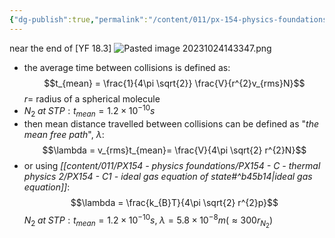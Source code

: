 ```yaml
---
{"dg-publish":true,"permalink":"/content/011/px-154-physics-foundations/px-154-c-thermal-physics-2/px-154-c8-collisions-between-molecules/","noteIcon":"1","created":"2024-11-25T10:50:32.000+00:00","updated":"2024-11-26T19:50:20.727+00:00"}
---
```


near the end of [YF 18.3]
![Pasted image 20231024143347.png](/img/user/pics/Pasted%20image%2020231024143347.png) 
- the average time between collisions is defined as: 
$$t_{mean} = \frac{1}{4\pi \sqrt{2}} \frac{V}{r^{2}v_{rms}N}$$
		$r=$ radius of a spherical molecule
- $N_{2} \; at \; STP : t_{mean} = 1.2 \times 10^{-10}s$
- then mean distance travelled between collisions can be defined as "*the mean free path*", $\lambda$: 
$$\lambda = v_{rms}t_{mean}= \frac{V}{4\pi \sqrt{2} r^{2}N}$$
- or using *[[content/011/PX154 - physics foundations/PX154 - C - thermal physics 2/PX154 - C1 - ideal gas equation of state#^b45b14\|ideal gas equation]]*: 
$$\lambda = \frac{k_{B}T}{4\pi \sqrt{2} r^{2}p}$$
	$N_{2} \; at \; STP: t_{mean}=1.2\times 10^{-10}s,\; \lambda = 5.8 \times 10^{-8}m (\approx 300r_{N_2})$ 
